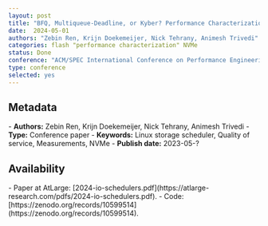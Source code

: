 ```yaml
---
layout: post
title: "BFQ, Multiqueue-Deadline, or Kyber? Performance Characterization of Linux Storage Schedulers in the NVMe Era"
date:  2024-05-01
authors: "Zebin Ren, Krijn Doekemeijer, Nick Tehrany, Animesh Trivedi"
categories: flash "performance characterization" NVMe
status: Done
conference: "ACM/SPEC International Conference on Performance Engineering (ICPE 24)"
type: conference
selected: yes
---
```


<h2>Metadata</h2>
- <b>Authors:</b> Zebin Ren, Krijn Doekemeijer, Nick Tehrany, Animesh Trivedi
- <b>Type:</b> Conference paper
- <b>Keywords:</b> Linux storage scheduler, Quality of service, Measurements, NVMe
- <b>Publish date:</b> 2023-05-?

<h2>Availability</h2>
- Paper at AtLarge: [2024-io-schedulers.pdf](https://atlarge-research.com/pdfs/2024-io-schedulers.pdf).
- Code: [https://zenodo.org/records/10599514](https://zenodo.org/records/10599514).
